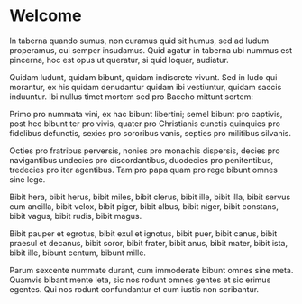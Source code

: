 Welcome
=======

In taberna quando sumus,
non curamus quid sit humus,
sed ad ludum properamus,
cui semper insudamus.
Quid agatur in taberna
ubi nummus est pincerna,
hoc est opus ut queratur,
si quid loquar, audiatur.

Quidam ludunt, quidam bibunt,
quidam indiscrete vivunt.
Sed in ludo qui morantur,
ex his quidam denudantur
quidam ibi vestiuntur,
quidam saccis induuntur.
Ibi nullus timet mortem
sed pro Baccho mittunt sortem:

Primo pro nummata vini,
ex hac bibunt libertini;
semel bibunt pro captivis,
post hec bibunt ter pro vivis,
quater pro Christianis cunctis
quinquies pro fidelibus defunctis,
sexies pro sororibus vanis,
septies pro militibus silvanis.

Octies pro fratribus perversis,
nonies pro monachis dispersis,
decies pro navigantibus
undecies pro discordantibus,
duodecies pro penitentibus,
tredecies pro iter agentibus.
Tam pro papa quam pro rege
bibunt omnes sine lege.

Bibit hera, bibit herus,
bibit miles, bibit clerus,
bibit ille, bibit illa,
bibit servus cum ancilla,
bibit velox, bibit piger,
bibit albus, bibit niger,
bibit constans, bibit vagus,
bibit rudis, bibit magus.

Bibit pauper et egrotus,
bibit exul et ignotus,
bibit puer, bibit canus,
bibit praesul et decanus,
bibit soror, bibit frater,
bibit anus, bibit mater,
bibit ista, bibit ille,
bibunt centum, bibunt mille.

Parum sexcente nummate
durant, cum immoderate
bibunt omnes sine meta.
Quamvis bibant mente leta,
sic nos rodunt omnes gentes
et sic erimus egentes.
Qui nos rodunt confundantur
et cum iustis non scribantur.

